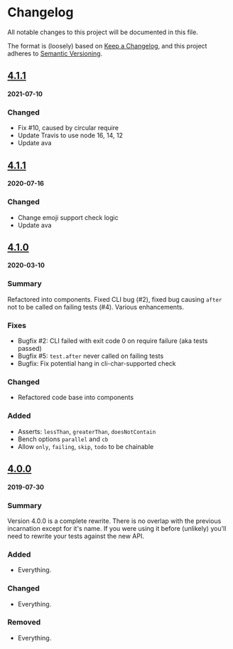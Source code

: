 # Changelog
All notable changes to this project will be documented in this file.

The format is (loosely) based on [Keep a Changelog](https://keepachangelog.com/en/1.0.0/),
and this project adheres to [Semantic Versioning](https://semver.org/spec/v2.0.0.html).

## [4.1.1](https://github.com/doesdev/mvt/compare/4.1.1...4.2.0)
#### 2021-07-10

### Changed
- Fix #10, caused by circular require
- Update Travis to use node 16, 14, 12
- Update ava

## [4.1.1](https://github.com/doesdev/mvt/compare/4.1.0...4.1.1)
#### 2020-07-16

### Changed
- Change emoji support check logic
- Update ava

## [4.1.0](https://github.com/doesdev/mvt/compare/4.0.0...4.1.0)
#### 2020-03-10

### Summary
Refactored into components. Fixed CLI bug (#2), fixed bug causing `after` not to
be called on failing tests (#4). Various enhancements.

### Fixes
- Bugfix #2: CLI failed with exit code 0 on require failure (aka tests passed)
- Bugfix #5: `test.after` never called on failing tests
- Bugfix: Fix potential hang in cli-char-supported check

### Changed
- Refactored code base into components

### Added
- Asserts: `lessThan`, `greaterThan`, `doesNotContain`
- Bench options `parallel` and `cb`
- Allow `only`, `failing`, `skip`, `todo` to be chainable

## [4.0.0](https://github.com/doesdev/mvt/compare/3.0.0...4.0.0)
#### 2019-07-30

### Summary
Version 4.0.0 is a complete rewrite. There is no overlap with the previous
incarnation except for it's name. If you were using it before (unlikely) you'll
need to rewrite your tests against the new API.

### Added
- Everything.

### Changed
- Everything.

### Removed
- Everything.
